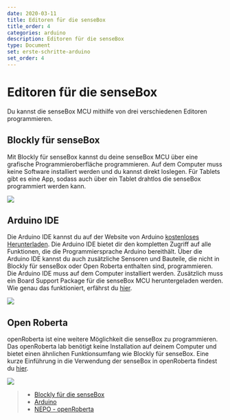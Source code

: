 ```yaml
---
date: 2020-03-11
title: Editoren für die senseBox
title_order: 4
categories: arduino
description: Editoren für die senseBox
type: Document
set: erste-schritte-arduino
set_order: 4
---
```

# Editoren für die senseBox

Du kannst die senseBox MCU mithilfe von drei verschiedenen Editoren programmieren.

## Blockly für senseBox

Mit Blockly für senseBox kannst du deine senseBox MCU über eine grafische Programmieroberfläche programmieren. Auf dem Computer muss keine Software installiert werden und du kannst direkt loslegen. Für Tablets gibt es eine App, sodass auch über ein Tablet drahtlos die senseBox programmiert werden kann.

![](/img/arduino-bilder/editoren/blockly.png)



## Arduino IDE

Die Arduino IDE kannst du auf der Website von Arduino [kostenloses Herunterladen](https://arduino.cc/downloads). Die Arduino IDE bietet dir den kompletten Zugriff auf alle Funktionen, die die Programmiersprache Arduino bereithält. Über die Arduino IDE kannst du auch zusätzliche Sensoren und Bauteile, die nicht in Blockly für senseBox oder Open Roberta enthalten sind, programmieren. Die Arduino IDE muss auf dem Computer installiert werden. Zusätzlich muss ein Board Support Package für die senseBox MCU heruntergeladen werden. Wie genau das funktioniert, erfährst du [hier](../arduino/Installation%20des%20Board-Support-Packages.md).

![](/img/arduino-bilder/editoren/arduino.png)

## Open Roberta

openRoberta ist eine weitere Möglichkeit die senseBox zu programmieren. Das openRoberta lab benötigt keine Installation auf deinem Computer und bietet einen ähnlichen Funktionsumfang wie Blockly für senseBox. Eine kurze Einführung in die Verwendung der senseBox in openRoberta findest du [hier](../misc/openRoberta.md).

![](/img/arduino-bilder/editoren/nepo.png)


> - [Blockly für die senseBox](https://blockly.sensebox.de/)
> - [Arduino](https://www.arduino.cc/)
> - [NEPO - openRoberta](https://lab.open-roberta.org/)